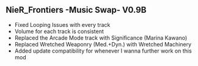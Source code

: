 ## NieR_Frontiers -Music Swap- V0.9B
  - Fixed Looping Issues with every track
  - Volume for each track is consistent
  - Replaced the Arcade Mode track with Significance (Marina Kawano)
  - Replaced Wretched Weaponry (Med.+Dyn.) with Wretched Machinery 
  - Added update compatibility for whenever I wanna further work on this mod
